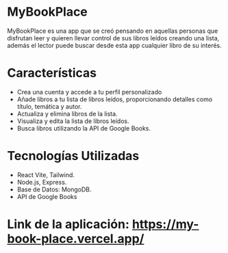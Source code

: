 # MyBookPlace
 MyBookPlace es una app que se creó pensando en aquellas personas que disfrutan leer y quieren llevar control de sus libros leídos creando una lista, además el lector puede buscar desde esta app cualquier libro de su interés.

# Características
- Crea una cuenta y accede a tu perfil personalizado
- Añade libros a tu lista de libros leídos, proporcionando detalles como título, temática y autor.
- Actualiza y elimina libros de la lista.
- Visualiza y edita la lista de libros leídos.
- Busca libros utilizando la API de Google Books.
  
# Tecnologías Utilizadas
- React Vite, Tailwind.
- Node.js, Express.
- Base de Datos: MongoDB.
- API de Google Books
  
# Link de la aplicación: https://my-book-place.vercel.app/
